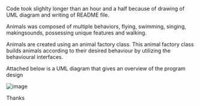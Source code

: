 Code took slighlty longer than an hour and a half because of drawing of UML diagram and
writing of README file.

Animals was composed of multiple behaviors, flying, swimming, singing, makingsounds, 
possessing unique features and walking. 

Animals are created using an animal factory class. This animal factory class builds animals according
to their desired behaviour by utilizing the behavioural interfaces. 

Attached below is a UML diagram that gives an overview of the program design

![image](https://user-images.githubusercontent.com/29522041/67636122-3eca2300-f908-11e9-9fe4-fecc58d1f1f6.png)

Thanks

